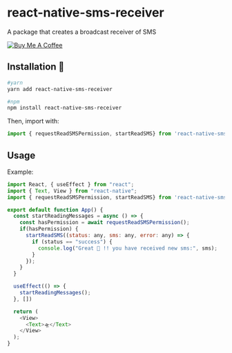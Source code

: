 # react-native-sms-receiver
A package that creates a broadcast receiver of SMS

<a href="https://www.buymeacoffee.com/robertbonfada" target="_blank"><img src="https://user-images.githubusercontent.com/23335817/89413420-31479200-d6ff-11ea-9dc5-dacbff973d74.PNG" alt="Buy Me A Coffee" style="height: auto !important;width: auto !important;" ></a>

## Installation 🚀 
```bash
#yarn
yarn add react-native-sms-receiver

#npm
npm install react-native-sms-receiver
```

Then, import with:

```js
import { requestReadSMSPermission, startReadSMS} from 'react-native-sms-receiver/Receiver';
```

## Usage

Example:

```js
import React, { useEffect } from "react";
import { Text, View } from "react-native";
import { requestReadSMSPermission, startReadSMS} from 'react-native-sms-receiver/Receiver';

export default function App() {
  const startReadingMessages = async () => {
    const hasPermission = await requestReadSMSPermission();
    if(hasPermission) {
      startReadSMS((status: any, sms: any, error: any) => {
        if (status == "success") {
          console.log("Great 🤠 !! you have received new sms:", sms);
        }
      });
    }
  }

  useEffect(() => {
    startReadingMessages();
  }, [])

  return (
    <View>
      <Text>🛸</Text>
    </View>
  );
}
```
